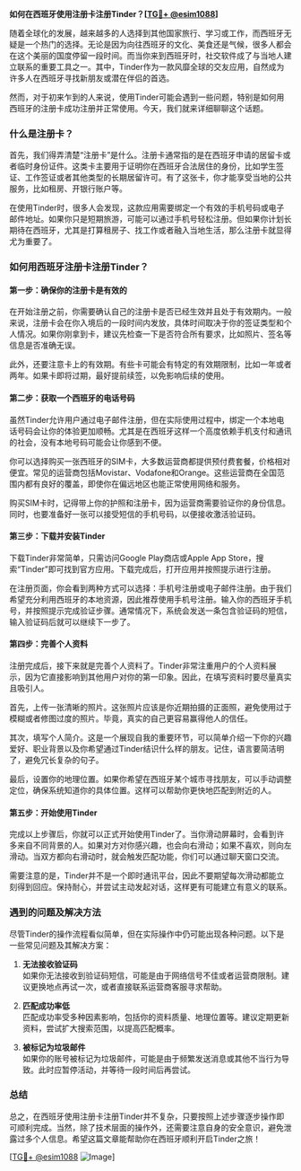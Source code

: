 **如何在西班牙使用注册卡注册Tinder？[[TG💪+ @esim1088](https://t.me/s/esim1088)]**

随着全球化的发展，越来越多的人选择到其他国家旅行、学习或工作，而西班牙无疑是一个热门的选择。无论是因为向往西班牙的文化、美食还是气候，很多人都会在这个美丽的国度停留一段时间。而当你来到西班牙时，社交软件成了与当地人建立联系的重要工具之一。其中，Tinder作为一款风靡全球的交友应用，自然成为许多人在西班牙寻找新朋友或潜在伴侣的首选。

然而，对于初来乍到的人来说，使用Tinder可能会遇到一些问题，特别是如何用西班牙的注册卡成功注册并正常使用。今天，我们就来详细聊聊这个话题。

### 什么是注册卡？

首先，我们得弄清楚“注册卡”是什么。注册卡通常指的是在西班牙申请的居留卡或者临时身份证件。这类卡主要用于证明你在西班牙合法居住的身份，比如学生签证、工作签证或者其他类型的长期居留许可。有了这张卡，你才能享受当地的公共服务，比如租房、开银行账户等。

在使用Tinder时，很多人会发现，这款应用需要绑定一个有效的手机号码或电子邮件地址。如果你只是短期旅游，可能可以通过手机号轻松注册。但如果你计划长期待在西班牙，尤其是打算租房子、找工作或者融入当地生活，那么注册卡就显得尤为重要了。

### 如何用西班牙注册卡注册Tinder？

#### 第一步：确保你的注册卡是有效的

在开始注册之前，你需要确认自己的注册卡是否已经生效并且处于有效期内。一般来说，注册卡会在你入境后的一段时间内发放，具体时间取决于你的签证类型和个人情况。如果你刚拿到卡，建议先检查一下是否符合所有要求，比如照片、签名等信息是否准确无误。

此外，还要注意卡上的有效期。有些卡可能会有特定的有效期限制，比如一年或者两年。如果卡即将过期，最好提前续签，以免影响后续的使用。

#### 第二步：获取一个西班牙的电话号码

虽然Tinder允许用户通过电子邮件注册，但在实际使用过程中，绑定一个本地电话号码会让你的体验更加顺畅。尤其是在西班牙这样一个高度依赖手机支付和通讯的社会，没有本地号码可能会让你感到不便。

你可以选择购买一张西班牙的SIM卡，大多数运营商都提供预付费套餐，价格相对便宜。常见的运营商包括Movistar、Vodafone和Orange。这些运营商在全国范围内都有良好的覆盖，即使你在偏远地区也能正常使用网络和服务。

购买SIM卡时，记得带上你的护照和注册卡，因为运营商需要验证你的身份信息。同时，也要准备好一张可以接受短信的手机号码，以便接收激活验证码。

#### 第三步：下载并安装Tinder

下载Tinder非常简单，只需访问Google Play商店或Apple App Store，搜索“Tinder”即可找到官方应用。下载完成后，打开应用并按照提示进行注册。

在注册页面，你会看到两种方式可以选择：手机号注册或电子邮件注册。由于我们希望充分利用西班牙的本地资源，因此推荐使用手机号注册。输入你的西班牙手机号，并按照提示完成验证步骤。通常情况下，系统会发送一条包含验证码的短信，输入验证码后就可以继续下一步了。

#### 第四步：完善个人资料

注册完成后，接下来就是完善个人资料了。Tinder非常注重用户的个人资料展示，因为它直接影响到其他用户对你的第一印象。因此，在填写资料时要尽量真实且吸引人。

首先，上传一张清晰的照片。这张照片应该是你近期拍摄的正面照，避免使用过于模糊或者修图过度的照片。毕竟，真实的自己更容易赢得他人的信任。

其次，填写个人简介。这是一个展现自我的重要环节，可以简单介绍一下你的兴趣爱好、职业背景以及你希望通过Tinder结识什么样的朋友。记住，语言要简洁明了，避免冗长复杂的句子。

最后，设置你的地理位置。如果你希望在西班牙某个城市寻找朋友，可以手动调整定位，确保系统知道你的具体位置。这样可以帮助你更快地匹配到附近的人。

#### 第五步：开始使用Tinder

完成以上步骤后，你就可以正式开始使用Tinder了。当你滑动屏幕时，会看到许多来自不同背景的人。如果对方对你感兴趣，也会向右滑动；如果不喜欢，则向左滑动。当双方都向右滑动时，就会触发匹配功能，你们可以通过聊天窗口交流。

需要注意的是，Tinder并不是一个即时通讯平台，因此不要期望每次滑动都能立刻得到回应。保持耐心，并尝试主动发起对话，这样更有可能建立有意义的联系。

### 遇到的问题及解决方法

尽管Tinder的操作流程看似简单，但在实际操作中仍可能出现各种问题。以下是一些常见问题及其解决方案：

1. **无法接收验证码**  
   如果你无法接收到验证码短信，可能是由于网络信号不佳或者运营商限制。建议更换地点再试一次，或者直接联系运营商客服寻求帮助。

2. **匹配成功率低**  
   匹配成功率受多种因素影响，包括你的资料质量、地理位置等。建议定期更新资料，尝试扩大搜索范围，以提高匹配概率。

3. **被标记为垃圾邮件**  
   如果你的账号被标记为垃圾邮件，可能是由于频繁发送消息或其他不当行为导致。此时应暂停活动，并等待一段时间后再尝试。

### 总结

总之，在西班牙使用注册卡注册Tinder并不复杂，只要按照上述步骤逐步操作即可顺利完成。当然，除了技术层面的操作外，还需要注意自身的安全意识，避免泄露过多个人信息。希望这篇文章能帮助你在西班牙顺利开启Tinder之旅！

[[TG💪+ @esim1088](https://t.me/s/esim1088) ![Image](https://i.postimg.cc/4NQfJmqS/Snipaste-2025-05-13-00-14-12.png)]